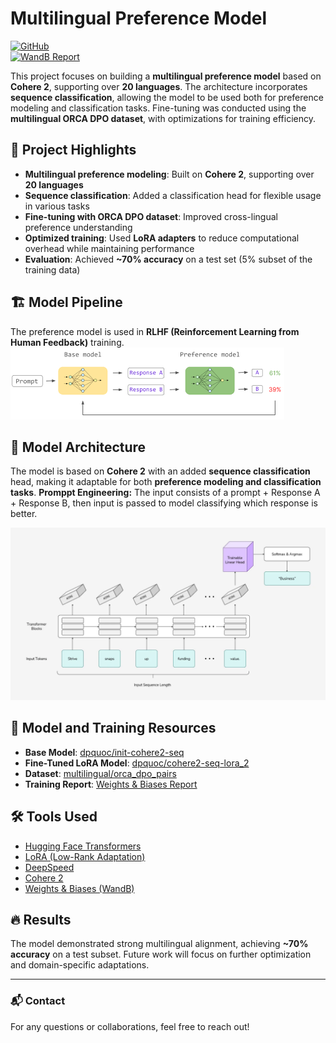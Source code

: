 # Multilingual Preference Model

[![GitHub](https://img.shields.io/badge/GitHub-Repository-blue?logo=github)](https://github.com/dpquoc/Multilingual-Preference-Model)  
[![WandB Report](https://img.shields.io/badge/Training-Report-orange?logo=weightsandbiases)](https://api.wandb.ai/links/dpquoc-openai/3c3j635r)

This project focuses on building a **multilingual preference model** based on **Cohere 2**, supporting over **20 languages**. The architecture incorporates **sequence classification**, allowing the model to be used both for preference modeling and classification tasks. Fine-tuning was conducted using the **multilingual ORCA DPO dataset**, with optimizations for training efficiency.

## 📌 Project Highlights
- **Multilingual preference modeling**: Built on **Cohere 2**, supporting over **20 languages**  
- **Sequence classification**: Added a classification head for flexible usage in various tasks  
- **Fine-tuning with ORCA DPO dataset**: Improved cross-lingual preference understanding  
- **Optimized training**: Used **LoRA adapters** to reduce computational overhead while maintaining performance  
- **Evaluation**: Achieved **~70% accuracy** on a test set (5% subset of the training data)  

## 🏗️ Model Pipeline
The preference model is used in **RLHF (Reinforcement Learning from Human Feedback)** training.
![Preference Model Pipeline](images/preference_model.png)

## 🧠 Model Architecture
The model is based on **Cohere 2** with an added **sequence classification** head, making it adaptable for both **preference modeling and classification tasks**.
**Promppt Engineering:** The input consists of a prompt + Response A + Response B, then input is passed to model classifying which response is better.

![Model Architecture](images/architecture.png)

## 🚀 Model and Training Resources
- **Base Model**: [dpquoc/init-cohere2-seq](https://huggingface.co/dpquoc/init-cohere2-seq)  
- **Fine-Tuned LoRA Model**: [dpquoc/cohere2-seq-lora_2](https://huggingface.co/dpquoc/cohere2-seq-lora_2/tree/main)  
- **Dataset**: [multilingual/orca_dpo_pairs](https://huggingface.co/datasets/multilingual/orca_dpo_pairs)  
- **Training Report**: [Weights & Biases Report](https://api.wandb.ai/links/dpquoc-openai/3c3j635r)  

## 🛠 Tools Used
- [Hugging Face Transformers](https://huggingface.co/docs/transformers/index)
- [LoRA (Low-Rank Adaptation)](https://huggingface.co/docs/peft/index)
- [DeepSpeed](https://www.deepspeed.ai/)
- [Cohere 2](https://cohere.com/)
- [Weights & Biases (WandB)](https://wandb.ai/)

## 🔥 Results
The model demonstrated strong multilingual alignment, achieving **~70% accuracy** on a test subset. Future work will focus on further optimization and domain-specific adaptations.

---

### 📬 Contact
For any questions or collaborations, feel free to reach out!
